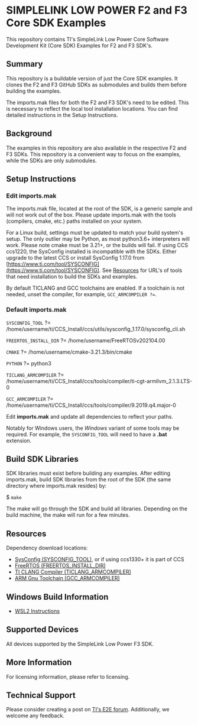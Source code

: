 # SIMPLELINK LOW POWER F2 and F3 Core SDK Examples
This repository contains TI's SimpleLink Low Power Core Software Development Kit (Core SDK) Examples for F2 and F3 SDK's.

## Summary

This repository is a buildable version of just the Core SDK examples.  It clones the F2 and F3 GitHub SDKs as submodules and builds them before building the examples.

The imports.mak files for both the F2 and F3 SDK's need to be edited.  This is necessary to reflect the local tool installation locations.  You can find detailed instructions in the Setup Instructions.

## Background

The examples in this repository are also available in the respective F2 and F3 SDKs.  This repository is a convenient way to focus on the examples, while the SDKs are only submodules. 


## Setup Instructions

### Edit **imports.mak**
The imports.mak file, located at the root of the SDK, is a generic sample and will not work out of the box.   Please update imports.mak with the tools (compilers, cmake, etc.) paths installed on your system.

For a Linux build, settings must be updated to match your build system's setup.  The only outlier may be Python, as most python3.6+ interpreters will work.  Please note cmake must be 3.21+, or the builds will fail.  If using CCS ccs1220, the SysConfig installed is incompatible with the SDKs.  Either upgrade to the latest CCS or install SysConfig 1.17.0 from [https://www.ti.com/tool/SYSCONFIG](https://www.ti.com/tool/SYSCONFIG).  See [Resources](#resources) for URL's of tools that need installation to build the SDKs and examples.

By default TICLANG and GCC toolchains are enabled.  If a toolchain is not needed, unset the compiler, for example, `GCC_ARMCOMPILER ?=`.

### Default imports.mak

`SYSCONFIG_TOOL`         ?= /home/username/ti/CCS_Install/ccs/utils/sysconfig_1.17.0/sysconfig_cli.sh

`FREERTOS_INSTALL_DIR`   ?= /home/username/FreeRTOSv202104.00

`CMAKE`                  ?= /home/username/cmake-3.21.3/bin/cmake

`PYTHON`                 ?= python3

`TICLANG_ARMCOMPILER`    ?= /home/username/ti/CCS_Install/ccs/tools/compiler/ti-cgt-armllvm_2.1.3.LTS-0

`GCC_ARMCOMPILER`        ?= /home/username/ti/CCS_Install/ccs/tools/compiler/9.2019.q4.major-0

Edit **imports.mak** and update all dependencies to reflect your paths.

Notably for Windows users, the _Windows_ variant of some tools may be required.
For example, the `SYSCONFIG_TOOL` will need to have a **.bat** extension.

## Build SDK Libraries
SDK libraries must exist before building any examples.  After editing imports.mak, build SDK libraries from the root  of the SDK (the same directory where imports.mak resides) by:

$ `make`

The make will go through the SDK and build all libraries.  Depending on the build machine, the make will run for a few minutes.


## Resources

Dependency download locations:

* [SysConfig (SYSCONFIG_TOOL)](https://www.ti.com/tool/SYSCONFIG), or if using ccs1330+ it is part of CCS
* [FreeRTOS (FREERTOS_INSTALL_DIR)](https://github.com/FreeRTOS/FreeRTOS/releases/download/202104.00/FreeRTOSv202104.00.zip)
* [TI CLANG Compiler (TICLANG_ARMCOMPILER)](https://www.ti.com/tool/download/ARM-CGT-CLANG)
* [ARM Gnu Toolchain (GCC_ARMCOMPILER)](https://developer.arm.com/tools-and-software/open-source-software/developer-tools/gnu-toolchain/gnu-rm/downloads/9-2019-q4-major)

## Windows Build Information
- [WSL2 Instructions](Windows_WSL2_setup.md)
## Supported Devices

All devices supported by the SimpleLink Low Power F3 SDK.

## More Information
For licensing information, please refer to licensing.

## Technical Support
Please consider creating a post on [TI's E2E forum](https://e2e.ti.com). Additionally, we welcome any feedback.
